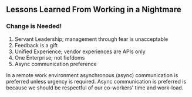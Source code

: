 ## Lessons Learned From Working in a Nightmare

### Change is Needed!

  1. Servant Leadership; management through fear is unacceptable
  2. Feedback is a gift
  3. Unified Experience; vendor experiences are APIs only
  4. One Enterprise; not fiefdoms
  5. Async communication preference

In a remote work environment asynchronous (async) communication is preferred unless urgency is required. Async communication is preferred is because we should be respectful of our co-workers' time and work-load.
